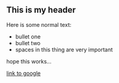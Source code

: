## This is my header

Here is some normal text:

 * bullet one
 * bullet two
 * spaces in this thing are very important
 
hope this works...

[link to google](https://www.google.com)